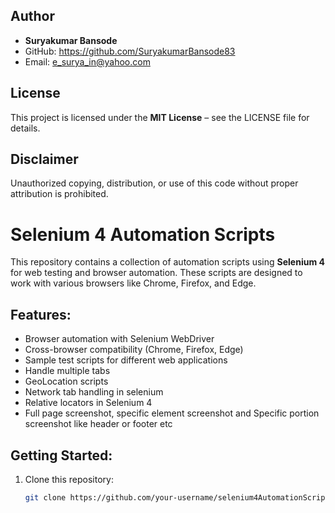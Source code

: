 ## Author
- **Suryakumar Bansode**
- GitHub: https://github.com/SuryakumarBansode83
- Email: e_surya_in@yahoo.com

## License
This project is licensed under the **MIT License** – see the LICENSE file for details.

## Disclaimer
Unauthorized copying, distribution, or use of this code without proper attribution is prohibited.

# Selenium 4 Automation Scripts

This repository contains a collection of automation scripts using **Selenium 4** for web testing and browser automation. These scripts are designed to work with various browsers like Chrome, Firefox, and Edge.

## Features:
- Browser automation with Selenium WebDriver
- Cross-browser compatibility (Chrome, Firefox, Edge)
- Sample test scripts for different web applications
- Handle multiple tabs
- GeoLocation scripts
- Network tab handling in selenium
- Relative locators in Selenium 4
- Full page screenshot, specific element screenshot and Specific portion screenshot like header or footer etc

## Getting Started:

1. Clone this repository:
   ```bash
   git clone https://github.com/your-username/selenium4AutomationScripts.git
